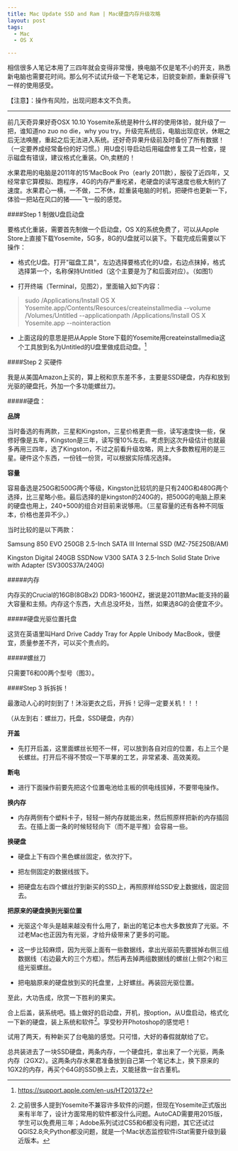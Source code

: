 ```yaml
---
title: Mac Update SSD and Ram | Mac硬盘内存升级攻略
layout: post
tags:
  - Mac
  - OS X

---
```


相信很多人笔记本用了三四年就会变得非常慢，换电脑不仅是笔不小的开支，熟悉新电脑也需要花时间。那么何不试试升级一下老笔记本，旧貌变新颜，重新获得飞一样的使用感受。

【注意】：操作有风险，出现问题本文不负责。

***

前几天奇异果好奇OSX 10.10 Yosemite系统是种什么样的使用体验，就升级了一把，谁知道no zuo no die，why you try。升级完系统后，电脑出现症状，休眠之后无法唤醒，重起之后无法进入系统。还好奇异果升级前及时备份了所有数据！（一定要养成经常备份的好习惯。）用U盘引导启动后用磁盘修复工具一检查，提示磁盘有错误，建议格式化重装。Oh,卖糕的！

水果君用的电脑是2011年的15‘MacBook Pro（early 2011款），服役了近四年，又经常拿它算模拟、跑程序，4G的内存严重吃紧，老硬盘的读写速度也极大制约了速度。水果君心一横，一不做，二不休，趁重装电脑的时机，把硬件也更新一下，体验一把站在风口的猪——飞一般的感觉。

####Step 1 制做U盘启动盘

要格式化重装，需要首先制做一个启动盘，OS X的系统免费了，可以从Apple Store上直接下载Yosemite，5G多，8G的U盘就可以装下。下载完成后需要以下操作：

- 格式化U盘。打开"磁盘工具"，左边选择要格式化的U盘，右边点抹掉，格式选择第一个，名称保持Untitled（这个主要是为了和后面对应）。（如图1）

- 打开终端（Terminal，见图2），里面输入如下内容：

>sudo /Applications/Install OS X Yosemite.app/Contents/Resources/createinstallmedia --volume /Volumes/Untitled --applicationpath /Applications/Install OS X Yosemite.app --nointeraction

- 上面这段的意思是把从Apple Store下载的Yosemite用createinstallmedia这个工具放到名为Untitled的U盘里做成启动盘。[^1]

####Step 2 买硬件

我是从美国Amazon上买的，算上税和京东差不多，主要是SSD硬盘，内存和放到光驱的硬盘托，外加一个多功能螺丝刀。

#####硬盘：

**品牌**

当时备选的有两款，三星和Kingston，三星价格更贵一些，读写速度快一些，保修好像是五年，Kingston是三年，读写慢10%左右。考虑到这次升级估计也就最多再用三四年，选了Kingston，不过之前看升级攻略，网上大多数教程用的是三星。硬件这个东西，一份钱一份货，可以根据实际情况选择。

**容量**

容易备选是250G和500G两个等级，Kingston比较坑的是只有240G和480G两个选择，比三星略小些。最后选择的是kingston的240G的，把500G的电脑上原来的硬盘也用上，240+500的组合对目前来说够用。（三星容量的还有各种不同版本，价格也差异不少。）

当时比较的是以下两款：

Samsung 850 EVO 250GB 2.5-Inch SATA III Internal SSD (MZ-75E250B/AM)

Kingston Digital 240GB SSDNow V300 SATA 3 2.5-Inch Solid State Drive with Adapter (SV300S37A/240G)

#####内存

内存买的Crucial的16GB(8GBx2) DDR3-1600HZ，据说是2011款Mac能支持的最大容量和主频。内存这个东西，大点总没坏处，当然，如果选8G的会便宜不少。

#####硬盘光驱位置托盘

这货在英语里叫Hard Drive Caddy Tray for Apple Unibody MacBook，很便宜，质量参差不齐，可以买个贵点的。

#####螺丝刀

只需要T6和00两个型号（图3）。

####Step 3 拆拆拆！

最激动人心的时刻到了！沐浴更衣之后，开拆！记得一定要关机！！！

（从左到右：螺丝刀，托盘，SSD硬盘，内存）

**开盖**

- 先打开后盖，这里面螺丝长短不一样，可以放到各自对应的位置，右上三个是长螺丝。打开后不得不赞叹一下苹果的工艺，非常紧凑、高效美观。

**断电**

- 进行下面操作前要先把这个位置电池给主板的供电线拔掉，不要带电操作。

**换内存**

- 内存两侧有个塑料卡子，轻轻一掰内存就能出来，然后照原样把新的内存插回去。在插上面一条的时候轻轻向下（而不是平推）会容易一些。

**换硬盘**

- 硬盘上下有四个黑色螺丝固定，依次拧下。 

- 把左侧固定的数据线拔下。

- 把硬盘左右四个螺丝拧到新买的SSD上，再照原样给SSD安上数据线，固定回去。

**把原来的硬盘换到光驱位置**

- 光驱这个年头是越来越没有什么用了，新出的笔记本也大多数放弃了光驱。不过老Mac也正因为有光驱，才给升级带来了更多的可能。

- 这一步比较麻烦，因为光驱上面有一些数据线，拿出光驱前先要拔掉右侧三组数据线（右边最大的三个方框）。然后再去掉两组数据线的螺丝(上侧2个)和三组光驱螺丝。

- 把电脑原来的硬盘放到买的托盘里，上好螺丝。再装回光驱位置。

至此，大功告成，欣赏一下胜利的果实。

合上后盖，装系统吧。插上做好的启动盘，开机，按option，从U盘启动，格式化一下新的硬盘，装上系统和软件[^2]。享受秒开Photoshop的感觉吧！

试用了两天，有种新买了台电脑的感觉。只可惜，大好的春假就献给了它。

总共装进去了一块SSD硬盘，两条内存，一个硬盘托，拿出来了一个光驱，两条内存（2GX2）。这两条内存水果君准备放到自己第一个笔记本上，换下原来的1GX2的内存，再买个64G的SSD换上去，又能拯救一台古董机。


[^1]:https://support.apple.com/en-us/HT201372
[^2]:之前很多人提到Yosemite不兼容许多软件的问题，但现在Yosemite正式版出来有半年了，设计方面常用的软件都没什么问题。AutoCAD需要用2015版，学生可以免费用三年；Adobe系列试过CS5和6都没有问题，其它还试过QGIS2.8;R;Python都没问题，就是一个Mac状态监控软件iStat需要升级到最近版本。